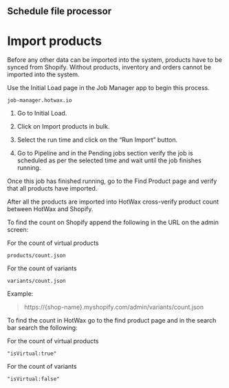 ## Schedule file processor

# Import products

Before any other data can be imported into the system, products have to be synced from Shopify. Without products, inventory and orders cannot be imported into the system.

Use the Initial Load page in the Job Manager app to begin this process.

```
job-manager.hotwax.io
```

1. Go to Initial Load.

2. Click on Import products in bulk.

3. Select the run time and click on the “Run Import” button.

4. Go to Pipeline and in the Pending jobs section verify the job is scheduled as per the selected time and wait until the job finishes running.

Once this job has finished running, go to the Find Product page and verify that all products have imported.

<!-- add steps for how check for failed imports -->

After all the products are imported into HotWax cross-verify product count between HotWax and Shopify.

To find the count on Shopify append the following in the URL on the admin screen:

For the count of virtual products
```
products/count.json
```

For the count of variants
```
variants/count.json 
```
Example:

> https://{shop-name}.myshopify.com/admin/variants/count.json

To find the count in HotWax go to the find product page and in the search bar search the following:

For the count of virtual products
```
"isVirtual:true"
```

For the count of variants
```
"isVirtual:false"
```